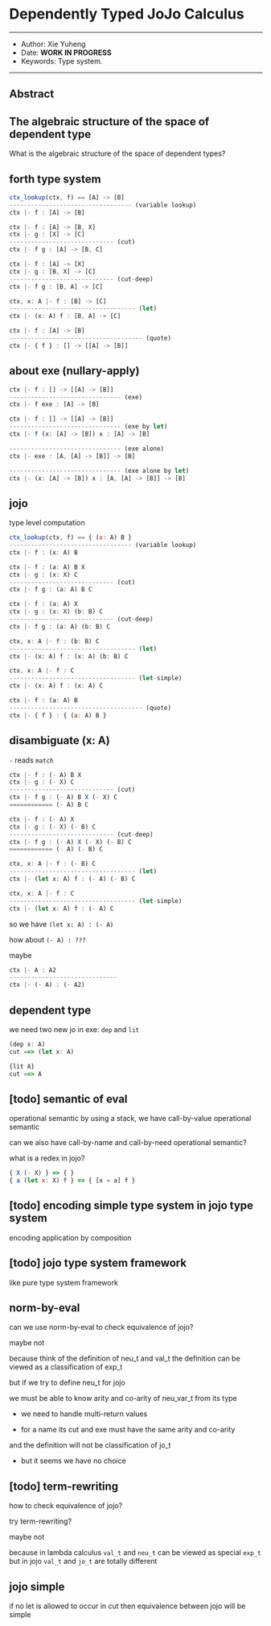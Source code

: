 # Dependently Typed JoJo Calculus

------
- Author: Xie Yuheng
- Date: **WORK IN PROGRESS**
- Keywords: Type system.
------

## Abstract

## The algebraic structure of the space of dependent type

What is the algebraic structure of the space of dependent types?

## forth type system

``` js
ctx_lookup(ctx, f) == [A] -> [B]
---------------------------------- (variable lookup)
ctx |- f : [A] -> [B]

ctx |- f : [A] -> [B, X]
ctx |- g : [X] -> [C]
----------------------------- (cut)
ctx |- f g : [A] -> [B, C]

ctx |- f : [A] -> [X]
ctx |- g : [B, X] -> [C]
----------------------------- (cut-deep)
ctx |- f g : [B, A] -> [C]

ctx, x: A |- f : [B] -> [C]
----------------------------------- (let)
ctx |- (x: A) f : [B, A] -> [C]

ctx |- f : [A] -> [B]
------------------------------------- (quote)
ctx |- { f } : [] -> [[A] -> [B]]
```

## about exe (nullary-apply)

``` js
ctx |- f : [] -> [[A] -> [B]]
------------------------------- (exe)
ctx |- f exe : [A] -> [B]

ctx |- f : [] -> [[A] -> [B]]
------------------------------- (exe by let)
ctx |- f (x: [A] -> [B]) x : [A] -> [B]

------------------------------- (exe alone)
ctx |- exe : [A, [A] -> [B]] -> [B]

------------------------------- (exe alone by let)
ctx |- (x: [A] -> [B]) x : [A, [A] -> [B]] -> [B]
```

## jojo

type level computation

``` js
ctx_lookup(ctx, f) == { (x: A) B }
---------------------------------- (variable lookup)
ctx |- f : (x: A) B

ctx |- f : (a: A) B X
ctx |- g : (x: X) C
----------------------------- (cut)
ctx |- f g : (a: A) B C

ctx |- f : (a: A) X
ctx |- g : (x: X) (b: B) C
----------------------------- (cut-deep)
ctx |- f g : (a: A) (b: B) C

ctx, x: A |- f : (b: B) C
----------------------------------- (let)
ctx |- (x: A) f : (x: A) (b: B) C

ctx, x: A |- f : C
----------------------------------- (let-simple)
ctx |- (x: A) f : (x: A) C

ctx |- f : (a: A) B
------------------------------------- (quote)
ctx |- { f } : { (a: A) B }
```

## disambiguate (x: A)

`-` reads `match`

``` js
ctx |- f : (- A) B X
ctx |- g : (- X) C
----------------------------- (cut)
ctx |- f g : (- A) B X (- X) C
============ (- A) B C

ctx |- f : (- A) X
ctx |- g : (- X) (- B) C
----------------------------- (cut-deep)
ctx |- f g : (- A) X (- X) (- B) C
============ (- A) (- B) C

ctx, x: A |- f : (- B) C
----------------------------------- (let)
ctx |- (let x: A) f : (- A) (- B) C

ctx, x: A |- f : C
----------------------------------- (let-simple)
ctx |- (let x: A) f : (- A) C
```

so we have `(let x: A) : (- A)`

how about `(- A) : ???`

maybe

``` js
ctx |- A : A2
------------------------------
ctx |- (- A) : (- A2)
```

## dependent type

we need two new jo in exe: `dep` and `lit`

``` js
(dep x: A)
cut ==> (let x: A)

{lit A}
cut ==> A
```

## [todo] semantic of eval

operational semantic
by using a stack, we have call-by-value operational semantic

can we also have call-by-name
and call-by-need operational semantic?

what is a redex in jojo?

``` js
{ X (- X) } => { }
{ a (let x: X) f } => { [x = a] f }
```

## [todo] encoding simple type system in jojo type system

encoding application by composition

## [todo] jojo type system framework

like pure type system framework

## norm-by-eval

can we use norm-by-eval to check equivalence of jojo?

maybe not

because think of the definition of neu_t and val_t
the definition can be viewed as a classification of exp_t

but if we try to define neu_t for jojo

we must be able to know arity and co-arity
of neu_var_t from its type

- we need to handle multi-return values

- for a name
  its cut and exe must have the same arity and co-arity

and the definition will not be classification of jo_t

- but it seems we have no choice

## [todo] term-rewriting

how to check equivalence of jojo?

try term-rewriting?

maybe not

because in lambda calculus
`val_t` and `neu_t` can be viewed as special `exp_t`
but in jojo `val_t` and `jo_t` are totally different

## jojo simple

if no let is allowed to occur in cut
then equivalence between jojo will be simple

